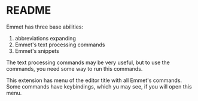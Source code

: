 # README
Emmet has three base abilities:

1. abbreviations expanding
2. Emmet's text processing commands
3. Emmet's snippets

The text processing commands may be very useful, but to use the commands, you need some way to run this commands. 

This extension has menu of the editor title with all Emmet's commands. Some commands have keybindings, which yu may see, if you will open this menu.
